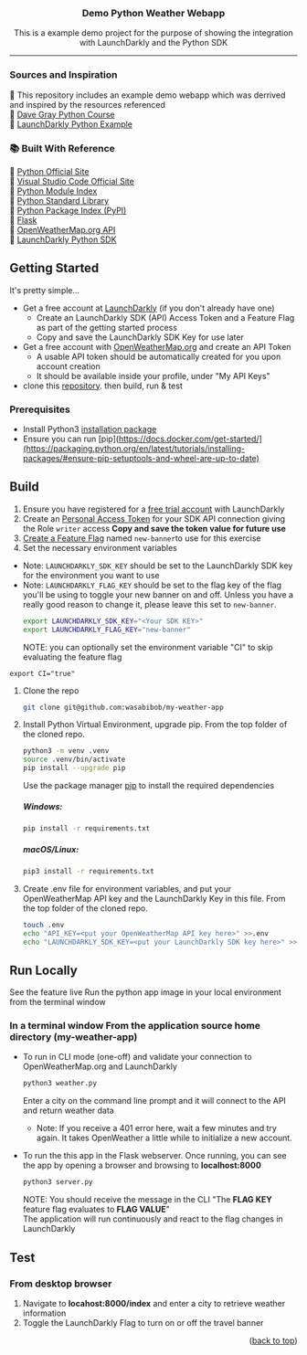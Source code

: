<a id="readme-top"></a>

<br />
<div align="center">
<h3 align="center">Demo Python Weather Webapp</h3>

  <p align="center">
    This is a example demo project for the purpose of showing the integration with LaunchDarkly and the Python SDK
    <br />
  </p>
</div>

---

### Sources and Inspiration
🚀 This repository includes an example demo webapp which was derrived and inspired by the resources referenced\
🔗 [Dave Gray Python Course](https://github.com/gitdagray/python-course/)\
🔗 [LaunchDarkly Python Example](https://github.com/launchdarkly/hello-python)

### 📚 Built With Reference
🔗 [Python Official Site](https://www.python.org/)\
🔗 [Visual Studio Code Official Site](https://code.visualstudio.com/)\
🔗 [Python Module Index](https://docs.python.org/3/py-modindex)\
🔗 [Python Standard Library](https://docs.python.org/3/library/ind)\
🔗 [Python Package Index (PyPI)](https://pypi.org/)\
🔗 [Flask](https://flask.palletsprojects.com/)\
🔗 [OpenWeatherMap.org API](https://openweathermap.org/)\
🔗 [LaunchDarkly Python SDK](https://docs.launchdarkly.com/sdk/server-side/python)

<!-- GETTING STARTED -->
## Getting Started

It's pretty simple... 
* Get a free account at [LaunchDarkly](https://docs.launchdarkly.com/home/getting-started) (if you don't already have one)
  * Create an LaunchDarkly SDK (API) Access Token and a Feature Flag as part of the getting started process
  * Copy and save the LaunchDarkly SDK Key for use later
* Get a free account with [OpenWeatherMap.org](https://openweathermap.org) and create an API Token
  * A usable API token should be automatically created for you upon account creation
  * It should be available inside your profile, under "My API Keys"
* clone this [repository](https://github.com/wasabibob/my-weather-app). then build, run & test

### Prerequisites

* Install Python3 [installation package](https://www.python.org/downloads/)
* Ensure you can run [pip](https://docs.docker.com/get-started/](https://packaging.python.org/en/latest/tutorials/installing-packages/#ensure-pip-setuptools-and-wheel-are-up-to-date)

## Build

1. Ensure you have registered for a [free trial account](https://docs.launchdarkly.com/home/getting-started#1-sign-up-for-a-free-trial) with LaunchDarkly
1. Create an [Personal Access Token](https://docs.launchdarkly.com/home/account/api-create/?q=create+access#create-access-tokens) for your SDK API connection giving the Role `writer` access
   **Copy and save the token value for future use** 
1. [Create a Feature Flag](https://docs.launchdarkly.com/home/getting-started#3-create-your-first-feature-flag) named `new-banner`to use for this exercise
1. Set the necessary environment variables
  * Note: `LAUNCHDARKLY_SDK_KEY` should be set to the LaunchDarkly SDK key for the environment you want to use
  * Note: `LAUNCHDARKLY_FLAG_KEY` should be set to the flag key of the flag you'll be using to toggle your new banner on and off. Unless you have a really good reason to change it, please leave this set to `new-banner`.
    ```bash
    export LAUNCHDARKLY_SDK_KEY="<Your SDK KEY>"
    export LAUNCHDARKLY_FLAG_KEY="new-banner"
    ```
    NOTE: you can optionally set the environment variable "CI" to skip evaluating the feature flag
   ```
   export CI="true"
   ```
   
1.  Clone the repo
    ```bash
    git clone git@github.com:wasabibob/my-weather-app
    ```
    
1. Install Python Virtual Environment, upgrade pip. From the top folder of the cloned repo.
   ```bash
   python3 -m venv .venv
   source .venv/bin/activate
   pip install --upgrade pip
   ```
   Use the package manager [pip](https://pip.pypa.io/en/stable/) to install the required dependencies

   ##### Windows:
   ```zsh
   pip install -r requirements.txt 
   ```

   ##### macOS/Linux:
   ```zsh
   pip3 install -r requirements.txt
   ```

1. Create .env file for environment variables, and put your OpenWeatherMap API key and the LaunchDarkly Key in this file. From the top folder of the cloned repo.
   ```bash
   touch .env
   echo "API_KEY=<put your OpenWeatherMap API key here>" >>.env
   echo "LAUNCHDARKLY_SDK_KEY=<put your LaunchDarkly SDK key here>" >>.env # Consdiering we just set this variable earlier, this seems superfluous to me
   ```    
   
## Run Locally
   See the feature live Run the python app image in your local environment from the terminal window
   
### In a terminal window From the application source home directory (my-weather-app)
* To run in CLI mode (one-off) and validate your connection to OpenWeatherMap.org and LaunchDarkly
   ```bash
   python3 weather.py
   ```
   Enter a city on the command line prompt and it will connect to the API and return weather data
   * Note: If you receive a 401 error here, wait a few minutes and try again. It takes OpenWeather a little while to initialize a new account.

* To run the this app in the Flask webserver. Once running, you can see the app by opening a browser and browsing to **localhost:8000**
   ```bash
   python3 server.py
   ```
   NOTE: You should receive the message in the CLI "The **FLAG KEY** feature flag evaluates to **FLAG VALUE**"\
         The application will run continuously and react to the flag changes in LaunchDarkly
## Test

### From desktop browser

1. Navigate to **locahost:8000/index** and enter a city to retrieve weather information
2. Toggle the LaunchDarkly Flag to turn on or off the travel banner

<p align="right">(<a href="#readme-top">back to top</a>)</p>



